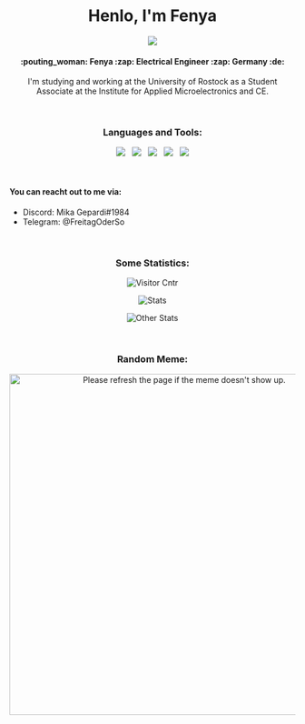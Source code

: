 <div align = "center">
  <h1> Henlo, I'm Fenya </h1>
  <img src = https://img.shields.io/static/v1?label=&message=She/Her&color=gray&style=for-the-badge>
  <h4> :pouting_woman: Fenya :zap: Electrical Engineer :zap: Germany :de: </h4>
  I'm studying and working at the University of Rostock as a Student Associate at the Institute for Applied Microelectronics and CE.
</div>

&nbsp;

<div align = "center">
  <h3> Languages and Tools: </h3>
  <img src = https://img.shields.io/static/v1?label=&message=%20&color=gray&logo=c&style=for-the-badge>
  &nbsp;
  <img src = https://img.shields.io/static/v1?label=&message=C%2B%2B&color=gray&logo=cplusplus&style=for-the-badge>
  &nbsp;
  <img src = https://img.shields.io/static/v1?label=&message=Matlab&color=orange&style=for-the-badge>
  &nbsp;
  <img src = https://img.shields.io/static/v1?label=Vivado&message=VHDL&color=green&labelColor=gray&style=for-the-badge>
  &nbsp;
  <img src = https://img.shields.io/static/v1?label=&message=Visual%20Studio%20Code&color=gray&style=for-the-badge&logo=data:image/svg+xml;base64,PHN2ZyBpZD0iTGF5ZXJfMSIgeG1sbnM9Imh0dHA6Ly93d3cudzMub3JnLzIwMDAvc3ZnIiB2aWV3Qm94PSIwIDAgMjM0IDIzNS4xIiB3aWR0aD0iMjQ4OCIgaGVpZ2h0PSIyNTAwIj48c3R5bGU+LnN0MHtmaWxsOiMwMTc5Y2J9PC9zdHlsZT48cGF0aCBjbGFzcz0ic3QwIiBkPSJNODMuMyAxNDMuOWwtNTggNDUuMkwwIDE3Ni41VjU4LjdMMjUuMiA0Nmw1Ny42IDQ1LjNMMTc0IDBsNjAgMjMuOXYxODYuOWwtNTkuNyAyNC4zLTkxLTkxLjJ6bTg4LjkgMTUuOVY3NS4zbC01NC42IDQyLjMgNTQuNiA0Mi4yek0yNy4zIDE0NC42TDU2IDExOC41IDI3LjMgODkuOXY1NC43eiIvPjwvc3ZnPgo= />


  
 
</div>

&nbsp;

#### You can reacht out to me via:
- Discord: Mika Gepardi#1984
- Telegram: @FreitagOderSo

&nbsp;

<div align = "center">
  <h3> Some Statistics: </h3>

  ![Visitor Cntr](https://komarev.com/ghpvc/?username=FenFr&color=blueviolet&style=flat-square)

  ![Stats](https://github-readme-stats.vercel.app/api?username=FenFr&theme=aura&show_icons=true)

  ![Other Stats](https://github-readme-stats.vercel.app/api/top-langs/?username=FenFr&theme=aura&layout=default&show_icons=true)
</div>

&nbsp;

<div align = "center">
  <h3> Random Meme: </h3>
  <img src='https://random-memer.herokuapp.com/' width="600" title="Meme" alt="Please refresh the page if the meme doesn't show up.">
</div>
